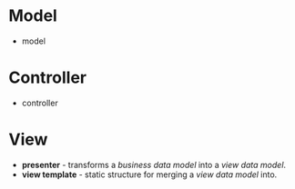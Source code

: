 # Model
- model

# Controller
- controller

# View
- **presenter** - transforms a *business data model* into a *view data model*.
- **view template** - static structure for merging a *view data model* into.
